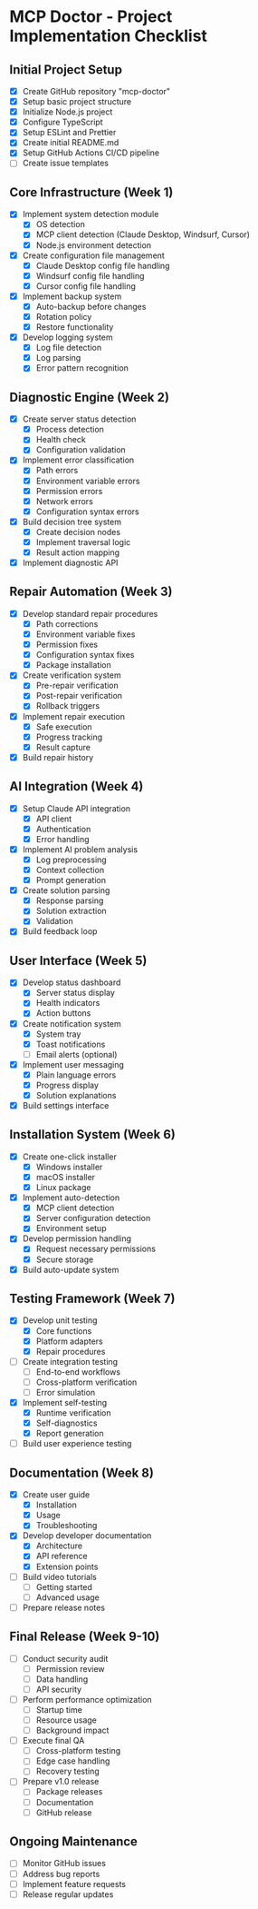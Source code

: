 # MCP Doctor - Project Implementation Checklist

## Initial Project Setup
- [x] Create GitHub repository "mcp-doctor"
- [x] Setup basic project structure
- [x] Initialize Node.js project
- [x] Configure TypeScript
- [x] Setup ESLint and Prettier
- [x] Create initial README.md
- [x] Setup GitHub Actions CI/CD pipeline
- [ ] Create issue templates

## Core Infrastructure (Week 1)
- [x] Implement system detection module
  - [x] OS detection
  - [x] MCP client detection (Claude Desktop, Windsurf, Cursor)
  - [x] Node.js environment detection
- [x] Create configuration file management
  - [x] Claude Desktop config file handling
  - [x] Windsurf config file handling
  - [x] Cursor config file handling
- [x] Implement backup system
  - [x] Auto-backup before changes
  - [x] Rotation policy
  - [x] Restore functionality
- [x] Develop logging system
  - [x] Log file detection
  - [x] Log parsing
  - [x] Error pattern recognition

## Diagnostic Engine (Week 2)
- [x] Create server status detection
  - [x] Process detection
  - [x] Health check
  - [x] Configuration validation
- [x] Implement error classification
  - [x] Path errors
  - [x] Environment variable errors
  - [x] Permission errors
  - [x] Network errors
  - [x] Configuration syntax errors
- [x] Build decision tree system
  - [x] Create decision nodes
  - [x] Implement traversal logic
  - [x] Result action mapping
- [x] Implement diagnostic API

## Repair Automation (Week 3)
- [x] Develop standard repair procedures
  - [x] Path corrections
  - [x] Environment variable fixes
  - [x] Permission fixes
  - [x] Configuration syntax fixes
  - [x] Package installation
- [x] Create verification system
  - [x] Pre-repair verification
  - [x] Post-repair verification
  - [x] Rollback triggers
- [x] Implement repair execution
  - [x] Safe execution
  - [x] Progress tracking
  - [x] Result capture
- [x] Build repair history

## AI Integration (Week 4)
- [x] Setup Claude API integration
  - [x] API client
  - [x] Authentication
  - [x] Error handling
- [x] Implement AI problem analysis
  - [x] Log preprocessing
  - [x] Context collection
  - [x] Prompt generation
- [x] Create solution parsing
  - [x] Response parsing
  - [x] Solution extraction
  - [x] Validation
- [x] Build feedback loop

## User Interface (Week 5)
- [x] Develop status dashboard
  - [x] Server status display
  - [x] Health indicators
  - [x] Action buttons
- [x] Create notification system
  - [x] System tray
  - [x] Toast notifications
  - [ ] Email alerts (optional)
- [x] Implement user messaging
  - [x] Plain language errors
  - [x] Progress display
  - [x] Solution explanations
- [x] Build settings interface

## Installation System (Week 6)
- [x] Create one-click installer
  - [x] Windows installer
  - [x] macOS installer
  - [x] Linux package
- [x] Implement auto-detection
  - [x] MCP client detection
  - [x] Server configuration detection
  - [x] Environment setup
- [x] Develop permission handling
  - [x] Request necessary permissions
  - [x] Secure storage
- [x] Build auto-update system

## Testing Framework (Week 7)
- [x] Develop unit testing
  - [x] Core functions
  - [x] Platform adapters
  - [x] Repair procedures
- [ ] Create integration testing
  - [ ] End-to-end workflows
  - [ ] Cross-platform verification
  - [ ] Error simulation
- [x] Implement self-testing
  - [x] Runtime verification
  - [x] Self-diagnostics
  - [x] Report generation
- [ ] Build user experience testing

## Documentation (Week 8)
- [x] Create user guide
  - [x] Installation
  - [x] Usage
  - [x] Troubleshooting
- [x] Develop developer documentation
  - [x] Architecture
  - [x] API reference
  - [x] Extension points
- [ ] Build video tutorials
  - [ ] Getting started
  - [ ] Advanced usage
- [ ] Prepare release notes

## Final Release (Week 9-10)
- [ ] Conduct security audit
  - [ ] Permission review
  - [ ] Data handling
  - [ ] API security
- [ ] Perform performance optimization
  - [ ] Startup time
  - [ ] Resource usage
  - [ ] Background impact
- [ ] Execute final QA
  - [ ] Cross-platform testing
  - [ ] Edge case handling
  - [ ] Recovery testing
- [ ] Prepare v1.0 release
  - [ ] Package releases
  - [ ] Documentation
  - [ ] GitHub release

## Ongoing Maintenance
- [ ] Monitor GitHub issues
- [ ] Address bug reports
- [ ] Implement feature requests
- [ ] Release regular updates